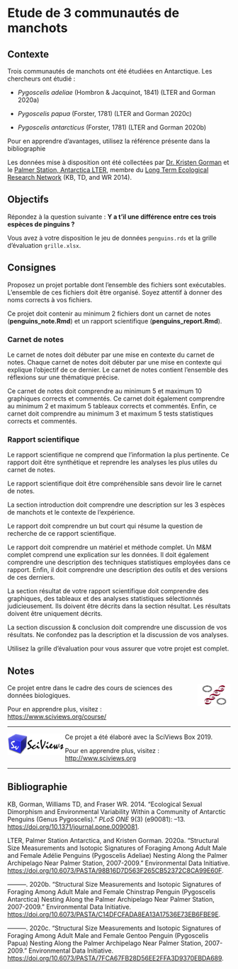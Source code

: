 Etude de 3 communautés de manchots
================

<!--- DO NOT EDIT README.MD. EDIT ONLY README.RMD ----->

## Contexte

Trois communautés de manchots ont été étudiées en Antarctique. Les
chercheurs ont étudié :

  - *Pygoscelis adeliae* (Hombron & Jacquinot, 1841) (LTER and Gorman
    2020a)

  - *Pygoscelis papua* (Forster, 1781) (LTER and Gorman 2020c)

  - *Pygoscelis antarcticus* (Forster, 1781) (LTER and Gorman 2020b)

Pour en apprendre d’avantages, utilisez la référence présente dans la
bibliographie

Les données mise à disposition ont été collectées par [Dr. Kristen
Gorman](https://www.uaf.edu/cfos/people/faculty/detail/kristen-gorman.php)
et le [Palmer Station, Antarctica LTER](https://pal.lternet.edu/),
membre du [Long Term Ecological Research Network](https://lternet.edu/)
(KB, TD, and WR 2014).

## Objectifs

Répondez à la question suivante : **Y a t’il une différence entre ces
trois espèces de pinguins ?**

Vous avez à votre disposition le jeu de données `penguins.rds` et la
grille d’évaluation `grille.xlsx`.

## Consignes

Proposez un projet portable dont l’ensemble des fichiers sont
exécutables. L’ensemble de ces fichiers doit être organisé. Soyez
attentif à donner des noms corrects à vos fichiers.

Ce projet doit contenir au minimum 2 fichiers dont un carnet de notes
(**penguins\_note.Rmd**) et un rapport scientifique
(**penguins\_report.Rmd**).

### Carnet de notes

Le carnet de notes doit débuter par une mise en contexte du carnet de
notes. Chaque carnet de notes doit débuter par une mise en contexte qui
explique l’objectif de ce dernier. Le carnet de notes contient
l’ensemble des réflexions sur une thématique précise.

Ce carnet de notes doit comprendre au minimum 5 et maximum 10 graphiques
corrects et commentés. Ce carnet doit également comprendre au minimum 2
et maximum 5 tableaux corrects et commentés. Enfin, ce carnet doit
comprendre au minimum 3 et maximum 5 tests statistiques corrects et
commentés.

### Rapport scientifique

Le rapport scientifique ne comprend que l’information la plus
pertinente. Ce rapport doit être synthétique et reprendre les analyses
les plus utiles du carnet de notes.

Le rapport scientifique doit être compréhensible sans devoir lire le
carnet de notes.

La section introduction doit comprendre une description sur les 3
espèces de manchots et le contexte de l’expérience.

Le rapport doit comprendre un but court qui résume la question de
recherche de ce rapport scientifique.

Le rapport doit comprendre un matériel et méthode complet. Un M\&M
complet comprend une explication sur les données. Il doit également
comprendre une description des techniques statistiques employées dans ce
rapport. Enfin, il doit comprendre une description des outils et des
versions de ces derniers.

La section résultat de votre rapport scientifique doit comprendre des
graphiques, des tableaux et des analyses statistiques sélectionnés
judicieusement. Ils doivent être décrits dans la section résultat. Les
résultats doivent être uniquement décrits.

La section discussion & conclusion doit comprendre une discussion de vos
résultats. Ne confondez pas la description et la discussion de vos
analyses.

Utilisez la grille d’évaluation pour vous assurer que votre projet est
complet.

## Notes

<img src="figures/biodatascience.png" width="75" height="50" align="right"/>
Ce projet entre dans le cadre des cours de sciences des données
biologiques.

Pour en apprendre plus, visitez : <https://www.sciviews.org/course/>

-----

<img src="figures/site-title.png" width="130" height="50" align="left"/>
Ce projet a été élaboré avec la SciViews Box 2019.

Pour en apprendre plus, visitez : <http://www.sciviews.org>

-----

## Bibliographie

<div id="refs" class="references">

<div id="ref-palmerpenguins">

KB, Gorman, Williams TD, and Fraser WR. 2014. “Ecological Sexual
Dimorphism and Environmental Variability Within a Community of Antarctic
Penguins (Genus Pygoscelis).” *PLoS ONE* 9(3) (e90081): –13.
<https://doi.org/10.1371/journal.pone.0090081>.

</div>

<div id="ref-adeliepenguins">

LTER, Palmer Station Antarctica, and Kristen Gorman. 2020a. “Structural
Size Measurements and Isotopic Signatures of Foraging Among Adult Male
and Female Adélie Penguins (Pygoscelis Adeliae) Nesting Along the Palmer
Archipelago Near Palmer Station, 2007-2009.” Environmental Data
Initiative.
<https://doi.org/10.6073/PASTA/98B16D7D563F265CB52372C8CA99E60F>.

</div>

<div id="ref-chinstrappenguins">

———. 2020b. “Structural Size Measurements and Isotopic Signatures of
Foraging Among Adult Male and Female Chinstrap Penguin (Pygoscelis
Antarctica) Nesting Along the Palmer Archipelago Near Palmer Station,
2007-2009.” Environmental Data Initiative.
<https://doi.org/10.6073/PASTA/C14DFCFADA8EA13A17536E73EB6FBE9E>.

</div>

<div id="ref-gentoopenguins">

———. 2020c. “Structural Size Measurements and Isotopic Signatures of
Foraging Among Adult Male and Female Gentoo Penguin (Pygoscelis Papua)
Nesting Along the Palmer Archipelago Near Palmer Station, 2007-2009.”
Environmental Data Initiative.
<https://doi.org/10.6073/PASTA/7FCA67FB28D56EE2FFA3D9370EBDA689>.

</div>

</div>

